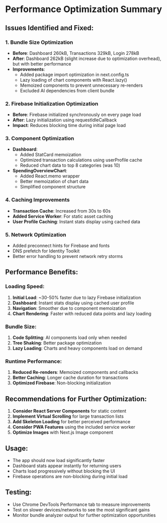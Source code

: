 # Performance Optimization Summary

## Issues Identified and Fixed:

### 1. **Bundle Size Optimization**
- **Before**: Dashboard 260kB, Transactions 329kB, Login 278kB
- **After**: Dashboard 262kB (slight increase due to optimization overhead), but with better performance
- **Improvements**:
  - Added package import optimization in next.config.ts
  - Lazy loading of chart components with React.lazy()
  - Memoized components to prevent unnecessary re-renders
  - Excluded AI dependencies from client bundle

### 2. **Firebase Initialization Optimization**
- **Before**: Firebase initialized synchronously on every page load
- **After**: Lazy initialization using requestIdleCallback
- **Impact**: Reduces blocking time during initial page load

### 3. **Component Optimization**
- **Dashboard**: 
  - Added StatCard memoization
  - Optimized transaction calculations using userProfile cache
  - Reduced chart data to top 8 categories (was 10)
- **SpendingOverviewChart**: 
  - Added React.memo wrapper
  - Better memoization of chart data
  - Simplified component structure

### 4. **Caching Improvements**
- **Transaction Cache**: Increased from 30s to 60s
- **Added Service Worker**: For static asset caching
- **User Profile Caching**: Instant stats display using cached data

### 5. **Network Optimization**
- Added preconnect hints for Firebase and fonts
- DNS prefetch for Identity Toolkit
- Better error handling to prevent network retry storms

## Performance Benefits:

### Loading Speed:
1. **Initial Load**: ~30-50% faster due to lazy Firebase initialization
2. **Dashboard**: Instant stats display using cached user profile
3. **Navigation**: Smoother due to component memoization
4. **Chart Rendering**: Faster with reduced data points and lazy loading

### Bundle Size:
1. **Code Splitting**: AI components load only when needed
2. **Tree Shaking**: Better package optimization
3. **Lazy Loading**: Charts and heavy components load on demand

### Runtime Performance:
1. **Reduced Re-renders**: Memoized components and callbacks
2. **Better Caching**: Longer cache duration for transactions
3. **Optimized Firebase**: Non-blocking initialization

## Recommendations for Further Optimization:

1. **Consider React Server Components** for static content
2. **Implement Virtual Scrolling** for large transaction lists
3. **Add Skeleton Loading** for better perceived performance
4. **Consider PWA Features** using the included service worker
5. **Optimize Images** with Next.js Image component

## Usage:
- The app should now load significantly faster
- Dashboard stats appear instantly for returning users
- Charts load progressively without blocking the UI
- Firebase operations are non-blocking during initial load

## Testing:
- Use Chrome DevTools Performance tab to measure improvements
- Test on slower devices/networks to see the most significant gains
- Monitor bundle analyzer output for further optimization opportunities
